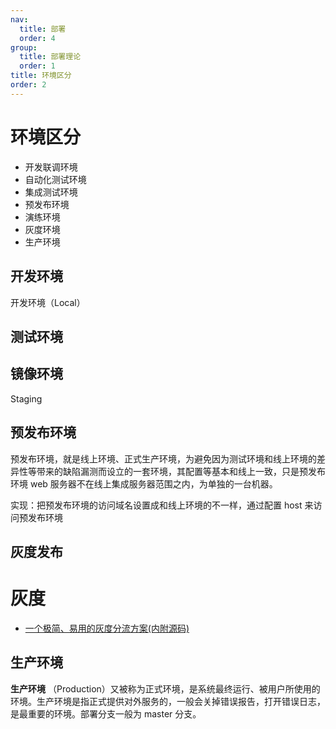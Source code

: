 ```yaml
---
nav:
  title: 部署
  order: 4
group:
  title: 部署理论
  order: 1
title: 环境区分
order: 2
---
```


# 环境区分

- 开发联调环境
- 自动化测试环境
- 集成测试环境
- 预发布环境
- 演练环境
- 灰度环境
- 生产环境

## 开发环境

开发环境（Local）

## 测试环境

## 镜像环境

Staging

## 预发布环境

预发布环境，就是线上环境、正式生产环境，为避免因为测试环境和线上环境的差异性等带来的缺陷漏测而设立的一套环境，其配置等基本和线上一致，只是预发布环境 web 服务器不在线上集成服务器范围之内，为单独的一台机器。

实现：把预发布环境的访问域名设置成和线上环境的不一样，通过配置 host 来访问预发布环境

## 灰度发布

# 灰度

- [一个极简、易用的灰度分流方案(内附源码)](https://blog.csdn.net/caiguoxiong0101/article/details/104572533?hmsr=toutiao.io&utm_medium=toutiao.io&utm_source=toutiao.io)

## 生产环境

**生产环境** （Production）又被称为正式环境，是系统最终运行、被用户所使用的环境。生产环境是指正式提供对外服务的，一般会关掉错误报告，打开错误日志，是最重要的环境。部署分支一般为 master 分支。
